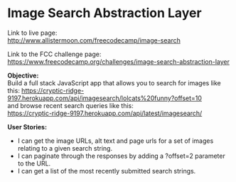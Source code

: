 # Image Search Abstraction Layer

Link to live page:  
http://www.allistermoon.com/freecodecamp/image-search

Link to the FCC challenge page:  
https://www.freecodecamp.org/challenges/image-search-abstraction-layer

__Objective:__  
Build a full stack JavaScript app that allows you to search for images like this:   https://cryptic-ridge-9197.herokuapp.com/api/imagesearch/lolcats%20funny?offset=10  
and browse recent search queries like this:  
https://cryptic-ridge-9197.herokuapp.com/api/latest/imagesearch/

__User Stories:__  
- I can get the image URLs, alt text and page urls for a set of images relating to a given search string.
- I can paginate through the responses by adding a ?offset=2 parameter to the URL.
- I can get a list of the most recently submitted search strings.
